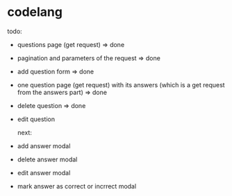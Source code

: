 # codelang

todo:

- questions page (get request) => done
- pagination and parameters of the request => done
- add question form => done
- one question page (get request) with its answers (which is a get request from the answers part) => done
- delete question => done
- edit question

  next:

- add answer modal
- delete answer modal
- edit answer modal
- mark answer as correct or incrrect modal
